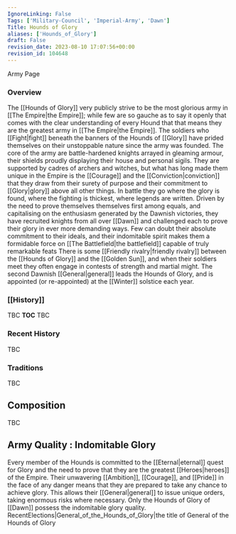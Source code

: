 ```yaml
---
IgnoreLinking: False
Tags: ['Military-Council', 'Imperial-Army', 'Dawn']
Title: Hounds of Glory
aliases: ['Hounds_of_Glory']
draft: False
revision_date: 2023-08-10 17:07:56+00:00
revision_id: 104648
---
```


Army Page
### Overview
The [[Hounds of Glory]] very publicly strive to be the most glorious army in [[The Empire|the Empire]]; while few are so gauche as to say it openly that comes with the clear understanding of every Hound that that means they are the greatest army in [[The Empire|the Empire]]. The soldiers who [[Fight|fight]] beneath the banners of the Hounds of [[Glory]] have prided themselves on their unstoppable nature since the army was founded. The core of the army are battle-hardened knights arrayed in gleaming armour, their shields proudly displaying their house and personal sigils. They are supported by cadres of archers and witches, but what has long made them unique in the Empire is the [[Courage]] and the [[Conviction|conviction]] that they draw from their surety of purpose and their commitment to [[Glory|glory]] above all other things. In battle they go where the glory is found, where the fighting is thickest, where legends are written.
Driven by the need to prove themselves themselves first among equals, and capitalising on the enthusiasm generated by the Dawnish victories, they have recruited knights from all over [[Dawn]] and challenged each to prove their glory in ever more demanding ways. Few can doubt their absolute commitment to their ideals, and their indomitable spirit makes them a formidable force on [[The Battlefield|the battlefield]] capable of truly remarkable feats
There is some [[Friendly rivalry|friendly rivalry]] between the [[Hounds of Glory]] and the [[Golden Sun]], and when their soldiers meet they often engage in contests of strength and martial might. 
The second Dawnish [[General|general]] leads the Hounds of Glory, and is appointed (or re-appointed) at the [[Winter]] solstice each year.
### [[History]]
TBC
__TOC__
TBC
### Recent History
TBC
### Traditions
TBC
## Composition
TBC
## Army Quality : Indomitable Glory
Every member of the Hounds is committed to the [[Eternal|eternal]] quest for Glory and the need to prove that they are the greatest [[Heroes|heroes]] of the Empire. Their unwavering [[Ambition]], [[Courage]], and [[Pride]] in the face of any danger means that they are prepared to take any chance to achieve glory. This allows their [[General|general]] to issue unique orders, taking enormous risks where necessary. Only the Hounds of Glory of [[Dawn]] possess the indomitable glory quality.
RecentElections|General_of_the_Hounds_of_Glory|the title of General of the Hounds of Glory